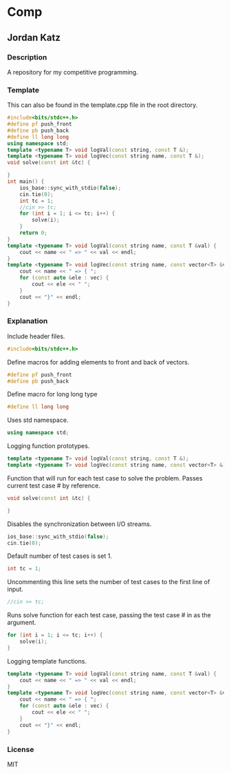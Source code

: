 # Comp
## Jordan Katz
### Description
A repository for my competitive programming.
### Template
This can also be found in the template.cpp file in the root directory.
```cpp
#include<bits/stdc++.h>
#define pf push_front
#define pb push_back
#define ll long long
using namespace std;
template <typename T> void logVal(const string, const T &);
template <typename T> void logVec(const string name, const T &);
void solve(const int &tc) {

}
int main() {
    ios_base::sync_with_stdio(false);
    cin.tie(0);
    int tc = 1;
    //cin >> tc;
    for (int i = 1; i <= tc; i++) {
        solve(i);
    }
    return 0;
}
template <typename T> void logVal(const string name, const T &val) {
    cout << name << " => " << val << endl;
}
template <typename T> void logVec(const string name, const vector<T> &vec) {
    cout << name << " => { ";
    for (const auto &ele : vec) {
        cout << ele << " ";
    }
    cout << "}" << endl;
}
```
### Explanation
Include header files.
```cpp
#include<bits/stdc++.h>
```
Define macros for adding elements to front and back of vectors.
```cpp
#define pf push_front
#define pb push_back
```
Define macro for long long type
```cpp
#define ll long long
```
Uses std namespace.
```cpp
using namespace std;
```
Logging function prototypes.
```cpp
template <typename T> void logVal(const string, const T &);
template <typename T> void logVec(const string name, const vector<T> &);
```
Function that will run for each test case to solve the problem. Passes current test case # by reference.
```cpp
void solve(const int &tc) {

}
```
Disables the synchronization between I/O streams.
```cpp
ios_base::sync_with_stdio(false);
cin.tie(0);
```
Default number of test cases is set 1.
```cpp
int tc = 1;
```
Uncommenting this line sets the number of test cases to the first line of input.
```cpp
//cin >> tc;
```
Runs solve function for each test case, passing the test case # in as the argument.
```cpp
for (int i = 1; i <= tc; i++) {
    solve(i);
}
```
Logging template functions.
```cpp
template <typename T> void logVal(const string name, const T &val) {
    cout << name << " => " << val << endl;
}
template <typename T> void logVec(const string name, const vector<T> &vec) {
    cout << name << " => { ";
    for (const auto &ele : vec) {
        cout << ele << " ";
    }
    cout << "}" << endl;
}
```
### License
MIT